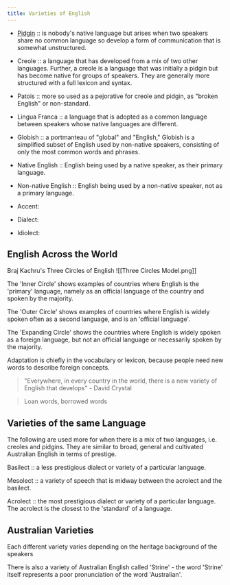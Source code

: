 ```yaml
---
title: Varieties of English
---
```

- [Pidgin](Pidgins) :: is nobody's native language but arises when two speakers share no common language so develop a form of communication that is somewhat unstructured.
  
- Creole :: a language that has developed from a mix of two other languages. Further, a creole is a language that was initially a pidgin but has become native for groups of speakers. They are generally more structured with a full lexicon and syntax.
  
- Patois :: more so used as a pejorative for creole and pidgin, as "broken English" or non-standard.
  
- Lingua Franca :: a language that is adopted as a common language between speakers whose native languages are different.
  
- Globish :: a portmanteau of "global" and "English," Globish is a simplified subset of English used by non-native speakers, consisting of only the most common words and phrases. 
  
- Native English :: English being used by a native speaker, as their primary language.
  
- Non-native English :: English being used by a non-native speaker, not as a primary language.

- Accent:
- Dialect:
- Idiolect:
## English Across the World
Braj Kachru's Three Circles of English
![[Three Circles Model.png]]

The 'Inner Circle' shows examples of countries where English is the 'primary' language, namely as an official language of the country and spoken by the majority.

The 'Outer Circle' shows examples of countries where English is widely spoken often as a second language, and is an 'official language'.

The 'Expanding Circle' shows the countries where English is widely spoken as a foreign language, but not an official language or necessarily spoken by the majority. 

Adaptation is chiefly in the vocabulary or lexicon, because people need new words to describe foreign concepts.

> "Everywhere, in every country in the world, there is a new variety of English that develops" - David Crystal

> Loan words, borrowed words

## Varieties of the same Language
The following are used more for when there is a mix of two languages, i.e. creoles and pidgins. They are similar to broad, general and cultivated Australian English in terms of prestige.

Basilect :: a less prestigious dialect or variety of a particular language.

Mesolect :: a variety of speech that is midway between the acrolect and the basilect.

Acrolect :: the most prestigious dialect or variety of a particular language. The acrolect is the closest to the 'standard' of a language.

## Australian Varieties

Each different variety varies depending on the heritage background of the speakers

There is also a variety of Australian English called 'Strine' - the word 'Strine' itself represents a poor pronunciation of the word 'Australian'.



